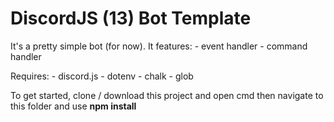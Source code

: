 # DiscordJS (13) Bot Template
 
It's a pretty simple bot (for now).
It features:
    - event handler
    - command handler

Requires:
    - discord.js
    - dotenv
    - chalk
    - glob

To get started, clone / download this project and open cmd then navigate to this folder and use **npm install**